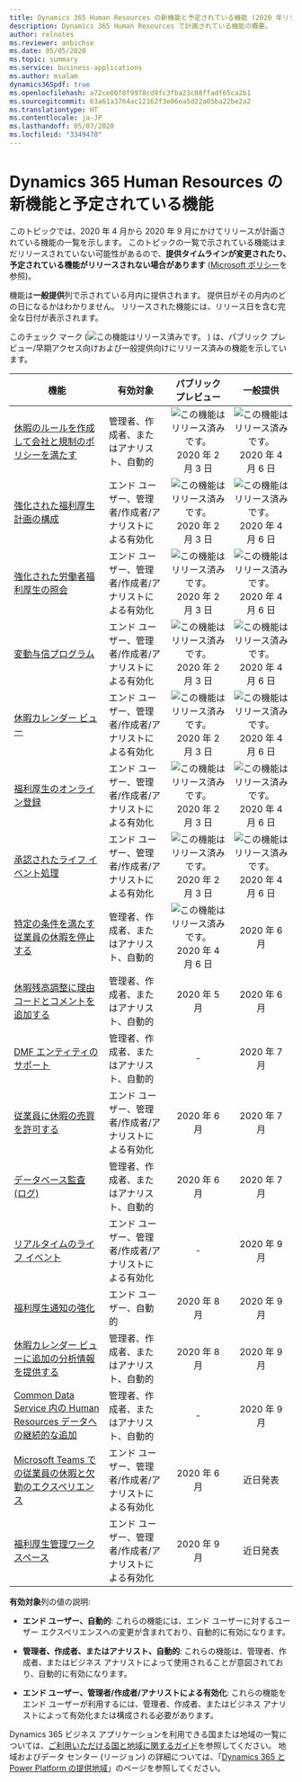 ```yaml
---
title: Dynamics 365 Human Resources の新機能と予定されている機能 (2020 年リリース ウェーブ 1)
description: Dynamics 365 Human Resources で計画されている機能の概要。
author: relnotes
ms.reviewer: anbichse
ms.date: 05/05/2020
ms.topic: summary
ms.service: business-applications
ms.author: msalam
dynamics365pdf: true
ms.openlocfilehash: a72ce00f8f9978cd9fc3fba23c08ffadf65ca2b1
ms.sourcegitcommit: 63a61a3764ac12162f3e06ea5d22a05ba22be2a2
ms.translationtype: HT
ms.contentlocale: ja-JP
ms.lasthandoff: 05/07/2020
ms.locfileid: "3349470"
---
```

# <a name="whats-new-and-planned-for-dynamics-365-human-resources"></a>Dynamics 365 Human Resources の新機能と予定されている機能

このトピックでは、2020 年 4 月から 2020 年 9 月にかけてリリースが計画されている機能の一覧を示します。 このトピックの一覧で示されている機能はまだリリースされていない可能性があるので、**提供タイムラインが変更されたり、予定されている機能がリリースされない場合があります** ([Microsoft ポリシー](https://go.microsoft.com/fwlink/p/?linkid=2007332)を参照)。

機能は**一般提供**列で示されている月内に提供されます。 提供日がその月内のどの日になるかはわかりません。 リリースされた機能には、リリース日を含む完全な日付が表示されます。

このチェック マーク (![この機能はリリース済みです。](/dynamics365-release-plan/media/green-checkmark.png "この機能はリリース済みです。") ) は、パブリック プレビュー/早期アクセス向けおよび一般提供向けにリリース済みの機能を示しています。

| 機能    | 有効対象    |  パブリック プレビュー |  一般提供 | 
| ---------- |---------------- | :---------------: |:--------------: |
| [休暇のルールを作成して会社と規制のポリシーを満たす](create-leave-rules-meet-company-regulatory-policies.md) | 管理者、作成者、またはアナリスト、自動的| ![この機能はリリース済みです。](/dynamics365-release-plan/media/green-checkmark.png "この機能はリリース済みです。") 2020 年 2 月 3 日|![この機能はリリース済みです。](/dynamics365-release-plan/media/green-checkmark.png "この機能はリリース済みです。") 2020 年 4 月 6 日 | 
| [強化された福利厚生計画の構成](enhanced-benefit-plan-configuration.md) | エンド ユーザー、管理者/作成者/アナリストによる有効化| ![この機能はリリース済みです。](/dynamics365-release-plan/media/green-checkmark.png "この機能はリリース済みです。") 2020 年 2 月 3 日|![この機能はリリース済みです。](/dynamics365-release-plan/media/green-checkmark.png "この機能はリリース済みです。") 2020 年 4 月 6 日 | 
| [強化された労働者福利厚生の照会](enhanced-worker-benefit-inquiry.md) | エンド ユーザー、管理者/作成者/アナリストによる有効化| ![この機能はリリース済みです。](/dynamics365-release-plan/media/green-checkmark.png "この機能はリリース済みです。") 2020 年 2 月 3 日|![この機能はリリース済みです。](/dynamics365-release-plan/media/green-checkmark.png "この機能はリリース済みです。") 2020 年 4 月 6 日 | 
| [変動与信プログラム](flex-credit-programs.md) | エンド ユーザー、管理者/作成者/アナリストによる有効化| ![この機能はリリース済みです。](/dynamics365-release-plan/media/green-checkmark.png "この機能はリリース済みです。") 2020 年 2 月 3 日|![この機能はリリース済みです。](/dynamics365-release-plan/media/green-checkmark.png "この機能はリリース済みです。") 2020 年 4 月 6 日 | 
| [休暇カレンダー ビュー](leave-calendar-views.md) | エンド ユーザー、管理者/作成者/アナリストによる有効化| ![この機能はリリース済みです。](/dynamics365-release-plan/media/green-checkmark.png "この機能はリリース済みです。") 2020 年 2 月 3 日|![この機能はリリース済みです。](/dynamics365-release-plan/media/green-checkmark.png "この機能はリリース済みです。") 2020 年 4 月 6 日 | 
| [福利厚生のオンライン登録](online-benefit-enrollment.md) | エンド ユーザー、管理者/作成者/アナリストによる有効化| ![この機能はリリース済みです。](/dynamics365-release-plan/media/green-checkmark.png "この機能はリリース済みです。") 2020 年 2 月 3 日|![この機能はリリース済みです。](/dynamics365-release-plan/media/green-checkmark.png "この機能はリリース済みです。") 2020 年 4 月 6 日 | 
| [承認されたライフ イベント処理](qualified-life-event-processing.md) | エンド ユーザー、管理者/作成者/アナリストによる有効化| ![この機能はリリース済みです。](/dynamics365-release-plan/media/green-checkmark.png "この機能はリリース済みです。") 2020 年 2 月 3 日|![この機能はリリース済みです。](/dynamics365-release-plan/media/green-checkmark.png "この機能はリリース済みです。") 2020 年 4 月 6 日 | 
| [特定の条件を満たす従業員の休暇を停止する](suspend-leave-employees-meeting-certain-criteria.md) | 管理者、作成者、またはアナリスト、自動的| ![この機能はリリース済みです。](/dynamics365-release-plan/media/green-checkmark.png "この機能はリリース済みです。") 2020 年 4 月 6 日|2020 年 6 月 | 
| [休暇残高調整に理由コードとコメントを追加する](add-reason-code-comment-leave-balance-adjustments.md) | 管理者、作成者、またはアナリスト、自動的| 2020 年 5 月|2020 年 6 月 | 
 | [DMF エンティティのサポート](dmf-entity-support.md) | 管理者、作成者、またはアナリスト、自動的 | -|2020 年 7 月 | 
| [従業員に休暇の売買を許可する](allow-employees-buy-sell-leave.md) | エンド ユーザー、管理者/作成者/アナリストによる有効化| 2020 年 6 月|2020 年 7 月 | 
| [データベース監査 (ログ)](database-auditing-logging.md) | 管理者、作成者、またはアナリスト、自動的| 2020 年 6 月|2020 年 7 月 | 
 | [リアルタイムのライフ イベント](real-time-life-events.md) | エンド ユーザー、管理者/作成者/アナリストによる有効化 | -|2020 年 9 月 | 
 | [福利厚生通知の強化](enhanced-benefits-notifications.md) | エンド ユーザー、自動的 | 2020 年 8 月|2020 年 9 月 | 
| [休暇カレンダー ビューに追加の分析情報を提供する](provide-additional-insight-leave-calendar-views.md) | 管理者、作成者、またはアナリスト、自動的| 2020 年 8 月|2020 年 9 月 | 
| [Common Data Service 内の Human Resources データへの継続的な追加](access-maintain-hr-data-common-data-service.md) | 管理者、作成者、またはアナリスト、自動的| -|2020 年 9 月 | 
 | [Microsoft Teams での従業員の休暇と欠勤のエクスペリエンス](employee-leave-absence-experience-teams.md) | エンド ユーザー、管理者/作成者/アナリストによる有効化 | 2020 年 6 月|近日発表 | 
 | [福利厚生管理ワークスペース](benefits-management-workspace.md) | エンド ユーザー、管理者/作成者/アナリストによる有効化 | 2020 年 9 月|近日発表 | 

**有効対象**列の値の説明:

- **エンド ユーザー、自動的**: これらの機能には、エンド ユーザーに対するユーザー エクスペリエンスへの変更が含まれており、自動的に有効になります。

- **管理者、作成者、またはアナリスト、自動的**: これらの機能は、管理者、作成者、またはビジネス アナリストによって使用されることが意図されており、自動的に有効になります。

- **エンド ユーザー、管理者/作成者/アナリストによる有効化**: これらの機能をエンド ユーザーが利用するには、管理者、作成者、またはビジネス アナリストによって有効化または構成される必要があります。

Dynamics 365 ビジネス アプリケーションを利用できる国または地域の一覧については、[ご利用いただける国と地域に関するガイド](https://aka.ms/dynamics_365_international_availability_deck)を参照してください。  地域およびデータ センター (リージョン) の詳細については、「[Dynamics 365 と Power Platform の提供地域](https://aka.ms/BusinessAppsGeoAvailability)」のページを参照してください。
